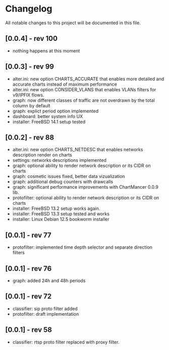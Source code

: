 # Changelog

All notable changes to this project will be documented in this file.

## [0.0.4] - rev 100

- nothing happens at this moment

## [0.0.3] - rev 99

- alter.ini: new option CHARTS_ACCURATE that enables more detailed and accurate charts instead of maximum performance
- alter.ini: new option CONSIDER_VLANS that enables VLANs filters for v9/IPFIX flows.
- graph: now different classes of traffic are not overdrawn by the total column by default
- graph: explict period option implemented
- dashboard: better system info UX
- installer: FreeBSD 14.1 setup tested

## [0.0.2] - rev 88

- alter.ini: new option CHARTS_NETDESC that enables networks description render on charts
- settings: networks descriptions implemented
- graph: optional ability to render network description or its CIDR on charts
- graph: cosmetic issues fixed, better data vizualization
- graph: additional debug counters with drawcalls
- graph: significant performance improvements with ChartMancer 0.0.9 lib.
- protofilter: optional ability to render network description or its CIDR on charts
- installer: FreeBSD 13.2 setup works again.
- installer: FreeBSD 13.3 setup tested and works
- installer: Linux Debian 12.5 bookworm installer

## [0.0.1] - rev 77

- protofilter: implemented time depth selector and separate direction filters

## [0.0.1] - rev 76

- graph: added 24h and 48h periods

## [0.0.1] - rev 72

- classifier: sip proto filter added
- protofilter: draft implementation

## [0.0.1] - rev 58

- classifier: rtsp proto filter replaced with proxy filter.
